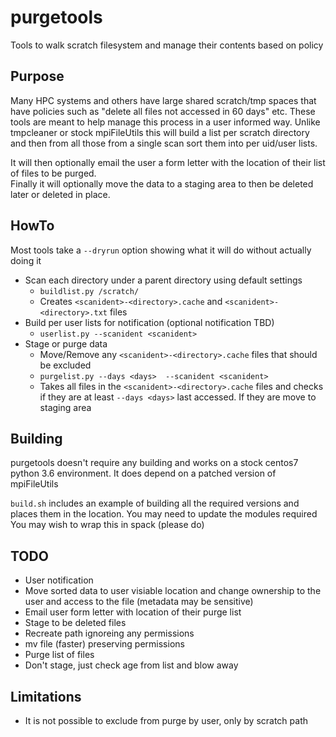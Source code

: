 # purgetools
Tools to walk scratch filesystem and manage their contents based on policy

## Purpose

Many HPC systems and others have large shared scratch/tmp spaces that have policies such as "delete all files not accessed in 60 days" etc. 
These tools are meant to help manage this process in a user informed way.  Unlike tmpcleaner or stock mpiFileUtils this will build a list per 
scratch directory and then from all those from a single scan sort them into per uid/user lists.

It will then optionally email the user a form letter with the location of their list of files to be purged.  
Finally it will optionally move the data to a staging area to then be deleted later or deleted in place.

## HowTo

Most tools take a `--dryrun` option showing what it will do without actually doing it

* Scan each directory under a parent directory using default settings
  * `buildlist.py /scratch/`
  * Creates `<scanident>-<directory>.cache` and `<scanident>-<directory>.txt` files
* Build per user lists for notification (optional notification TBD)
  * `userlist.py --scanident <scanident>`
* Stage or purge data
  * Move/Remove any `<scanident>-<directory>.cache`  files that should be excluded
  * `purgelist.py --days <days>  --scanident <scanident>`
  * Takes all files in the `<scanident>-<directory>.cache` files and checks if they are at least `--days <days>` last accessed.  If they are move to staging area
  

## Building

purgetools doesn't require any building and works on a stock centos7 python 3.6 environment.  It does depend on a patched version of mpiFileUtils

`build.sh` includes an example of building all the required versions and places them in the location.  You may need to update the modules required
You may wish to wrap this in spack (please do)

## TODO

 * User notification
  * Move sorted data to user visiable location and change ownership to the user and access to the file (metadata may be sensitive)
  * Email user form letter with location of their purge list
 * Stage to be deleted files 
  * Recreate path ignoreing any permissions
  * mv file (faster) preserving permissions
 * Purge list of files
  * Don't stage, just check age from list and blow away
  
 ## Limitations
 
 * It is not possible to exclude from purge by user, only by scratch path

